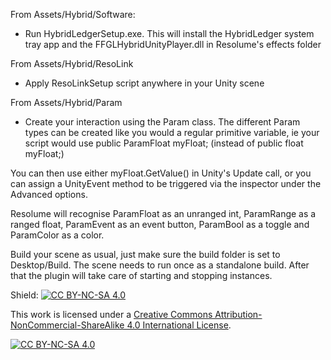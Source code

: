 From Assets/Hybrid/Software:
- Run HybridLedgerSetup.exe. This will install the HybridLedger system tray app and the FFGLHybridUnityPlayer.dll in Resolume's effects folder

From Assets/Hybrid/ResoLink
- Apply ResoLinkSetup script anywhere in your Unity scene

From Assets/Hybrid/Param
- Create your interaction using the Param class. The different Param types can be created like you would a regular primitive variable, ie your script would use 
public ParamFloat myFloat;
	(instead of 
public float myFloat;)

You can then use either myFloat.GetValue() in Unity's Update call, or you can assign a UnityEvent method to be triggered via the inspector under the Advanced options.

Resolume will recognise ParamFloat as an unranged int, ParamRange as a ranged float, ParamEvent as an event button, ParamBool as a toggle and ParamColor as a color.

Build your scene as usual, just make sure the build folder is set to Desktop/Build. The scene needs to run once as a standalone build. After that the plugin will take care of starting and stopping instances. 

Shield: [![CC BY-NC-SA 4.0][cc-by-nc-sa-shield]][cc-by-nc-sa]

This work is licensed under a
[Creative Commons Attribution-NonCommercial-ShareAlike 4.0 International License][cc-by-nc-sa].

[![CC BY-NC-SA 4.0][cc-by-nc-sa-image]][cc-by-nc-sa]

[cc-by-nc-sa]: http://creativecommons.org/licenses/by-nc-sa/4.0/
[cc-by-nc-sa-image]: https://licensebuttons.net/l/by-nc-sa/4.0/88x31.png
[cc-by-nc-sa-shield]: https://img.shields.io/badge/License-CC%20BY--NC--SA%204.0-lightgrey.svg
